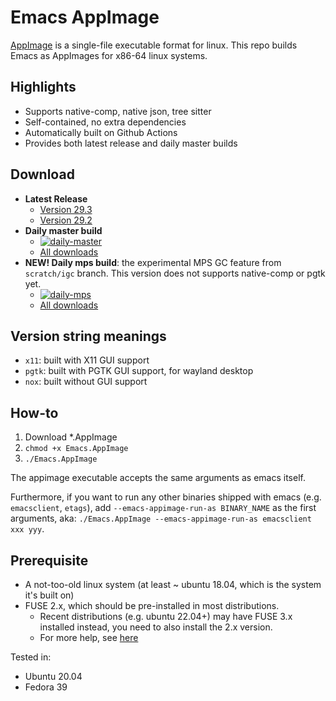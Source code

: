 # Emacs AppImage

[AppImage](https://appimage.org/) is a single-file executable format for linux.
This repo builds Emacs as AppImages for x86-64 linux systems.

## Highlights

- Supports native-comp, native json, tree sitter
- Self-contained, no extra dependencies
- Automatically built on Github Actions
- Provides both latest release and daily master builds

## Download

- **Latest Release**
  * [Version 29.3](https://github.com/blahgeek/emacs-appimage/releases/tag/v20240326-29.3)
  * [Version 29.2](https://github.com/blahgeek/emacs-appimage/releases/tag/v20240326-29.3)
- **Daily master build**
  * [![daily-master](https://github.com/blahgeek/emacs-appimage/actions/workflows/daily-master.yml/badge.svg)](https://github.com/blahgeek/emacs-appimage/actions/workflows/daily-master.yml)
  * [All downloads](https://github.com/blahgeek/emacs-appimage/releases?q=Daily+master+build&expanded=true)
- **NEW! Daily mps build**: the experimental MPS GC feature from `scratch/igc` branch. This version does not supports native-comp or pgtk yet.
  * [![daily-mps](https://github.com/blahgeek/emacs-appimage/actions/workflows/daily-mps.yml/badge.svg)](https://github.com/blahgeek/emacs-appimage/actions/workflows/daily-mps.yml)
  * [All downloads](https://github.com/blahgeek/emacs-appimage/releases/tag/daily-master-build-20240519-0010)

## Version string meanings

- `x11`: built with X11 GUI support
- `pgtk`: built with PGTK GUI support, for wayland desktop
- `nox`: built without GUI support

## How-to

1. Download *.AppImage
2. `chmod +x Emacs.AppImage`
3. `./Emacs.AppImage`

The appimage executable accepts the same arguments as emacs itself.

Furthermore, if you want to run any other binaries shipped with emacs (e.g. `emacsclient`, `etags`),
add `--emacs-appimage-run-as BINARY_NAME` as the first arguments, aka: `./Emacs.AppImage --emacs-appimage-run-as emacsclient xxx yyy`.

## Prerequisite

- A not-too-old linux system (at least ~ ubuntu 18.04, which is the system it's built on)
- FUSE 2.x, which should be pre-installed in most distributions.
  - Recent distributions (e.g. ubuntu 22.04+) may have FUSE 3.x installed instead, you need to also install the 2.x version.
  - For more help, see [here](https://docs.appimage.org/user-guide/troubleshooting/fuse.html#setting-up-fuse-2-x-alongside-of-fuse-3-x-on-recent-ubuntu-22-04-debian-and-their-derivatives)

Tested in:

- Ubuntu 20.04
- Fedora 39
